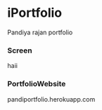 # iPortfolio
Pandiya rajan portfolio


### Screen

haii

### PortfolioWebsite
pandiportfolio.herokuapp.com
